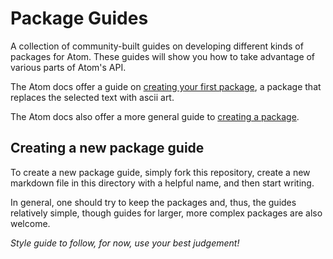 # Package Guides

A collection of community-built guides on developing different kinds of
packages for Atom. These guides will show you how to take advantage of
various parts of Atom's API.

The Atom docs offer a guide on
[creating your first package](https://atom.io/docs/latest/your-first-package),
a package that replaces the selected text with ascii art.

The Atom docs also offer a more general guide to
[creating a package](https://atom.io/docs/latest/creating-a-package).

## Creating a new package guide

To create a new package guide, simply fork this repository, create a new
markdown file in this directory with a helpful name, and then start writing.

In general, one should try to keep the packages and, thus, the guides
relatively simple, though guides for larger, more complex packages are also
welcome.

*Style guide to follow, for now, use your best judgement!*
